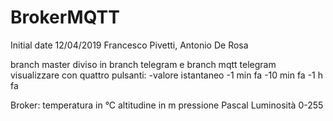 # BrokerMQTT

Initial date 12/04/2019 Francesco Pivetti, Antonio De Rosa

branch master diviso in branch telegram e branch mqtt 
telegram visualizzare con quattro pulsanti:
-valore istantaneo
-1 min fa
-10 min fa
-1 h fa

Broker:
temperatura in °C
altitudine in m
pressione Pascal
Luminosità 0-255
